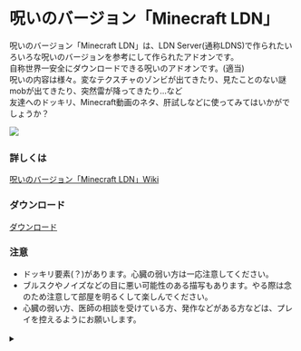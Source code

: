 # 呪いのバージョン「Minecraft LDN」

呪いのバージョン「Minecraft LDN」は、LDN Server(通称LDNS)で作られたいろいろな呪いのバージョンを参考にして作られたアドオンです。<br>自称世界一安全にダウンロードできる呪いのアドオンです。(適当)<br>呪いの内容は様々。変なテクスチャのゾンビが出てきたり、見たことのない謎mobが出てきたり、突然雷が降ってきたり…など<br>友達へのドッキリ、Minecraft動画のネタ、肝試しなどに使ってみてはいかがでしょうか？<br>

[![](https://img.youtube.com/vi/5ZAA2FWlyQw/0.jpg)](https://www.youtube.com/watch?v=5ZAA2FWlyQw)

### 詳しくは
[呪いのバージョン「Minecraft LDN」Wiki](https://github.com/LDNServer/LDN_Cursed_Addon/wiki)

### ダウンロード
[ダウンロード](https://minecraft-mcworld.com/17029/)

### 注意
* ドッキリ要素(？)があります。心臓の弱い方は一応注意してください。
* ブルスクやノイズなどの目に悪い可能性のある描写もあります。やる際は念のため注意して部屋を明るくして楽しんでください。
* 心臓の弱い方、医師の相談を受けている方、発作などがある方などは、プレイを控えるようにお願いします。

<details><summary>　</summary>
<img src="https://raw.githubusercontent.com/LDNServer/LDN_Cursed_Addon/refs/heads/main/docs/image/thinking1.png">
<img src="https://raw.githubusercontent.com/LDNServer/LDN_Cursed_Addon/refs/heads/main/docs/image/thinking2.png">
<img src="https://raw.githubusercontent.com/LDNServer/LDN_Cursed_Addon/refs/heads/main/docs/image/thinking3.png">
<img src="https://raw.githubusercontent.com/LDNServer/LDN_Cursed_Addon/refs/heads/main/docs/image/thinking4.png">
<img src="https://raw.githubusercontent.com/LDNServer/LDN_Cursed_Addon/refs/heads/main/docs/image/thinking5.png">
</details>
